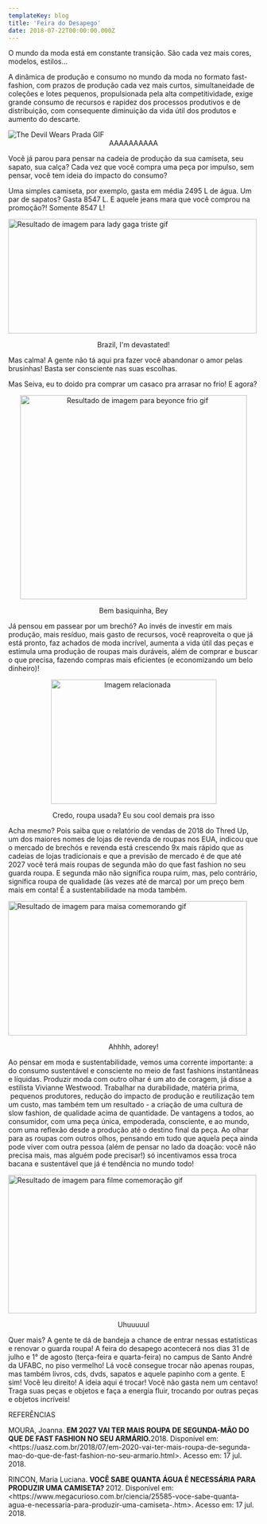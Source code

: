 ```yaml
---
templateKey: blog
title: 'Feira do Desapego'
date: 2018-07-22T00:00:00.000Z
---
```


<p style="text-align: left;"><span style="font-weight: 400;">O mundo da moda está em constante transição. São cada vez mais cores, modelos, estilos… </span></p>
<p style="text-align: left;">A dinâmica de produção e consumo no mundo da moda no formato fast-fashion, com prazos de produção cada vez mais curtos, simultaneidade de coleções e lotes pequenos, propulsionada pela alta competitividade, exige grande consumo de recursos e rapidez dos processos produtivos e de distribuição, com consequente diminuição da vida útil dos produtos e aumento do descarte.</p>
<div class="_3lHuNOPnvckvR4CcUUV0gB">
<div class="_3GqNJoK78iEyK73CecBC8p">
<div class="Z49nRFfT4LBxinbLNRSZl">
<div class="_80IrVELBr5-Ho8piGPYU2">
<div class="_2z5ML4ex6UJmUfY7XtFQ__ _1gx9OsfGmpB0sLJcl6pJ53">
<div class="_2i5vNCJsQy5AsCzf34-UWr">
<div class="_14F1-b2e7pRNk2JiF8fep6 _9LhqAj9O47h_09bUe9mYI ss-ellipsis"></div>
</div>
</div>
<div class="_1M8xq1jPOAHRc0OSZxxS8_">
<div class="KRS9L9BsuEdhF-ACKiX8x" data-sticker="false">
<div>
<div><img class="aligncenter" src="https://media.giphy.com/media/BhkU4CyiSkFGM/giphy.gif" alt="The Devil Wears Prada GIF" /></div>
</div>
</div>
<div class="_3XsaOar44V4FPVTuTLqVU" style="text-align: center;">AAAAAAAAAA</div>
</div>
</div>
</div>
<div class="_3QdblofxPqtzAdaMHVvGnV">
<div class="_1gx9OsfGmpB0sLJcl6pJ53">
<div class="_3A-8ouCNWd_RZU64y4L5PO _1gx9OsfGmpB0sLJcl6pJ53"></div>
</div>
<div class="_14glt1AeSjnOdEg6jPXf4y">
<div class="_2T3VM71zjFUfWcC0wxlqte _1O151v7nTBWMTrAPKz4xBB l5my5hy8R0nH3NlheeeUV">
<div class="_3_Iqv2eF8FuK3joSjURmOO fVNfZkNz7vfETaactwgtY _1CcFQw7H4TrtiyIevX7Wi9 _1Fba10Vcpc4_UBtLy_oMYy" data-animated="false"></div>
</div>
</div>
</div>
</div>
</div>
<p style="text-align: left;"><span style="font-weight: 400;">Você já parou para pensar na cadeia de produção da sua camiseta, seu sapato, sua calça? Cada vez que você compra uma peça por impulso, sem pensar, você tem ideia do impacto do consumo?</span></p>
<p style="text-align: left;"><span style="font-weight: 400;">Uma simples camiseta, por exemplo, gasta em média 2495 L de água. Um par de sapatos? Gasta 8547 L. E aquele jeans mara que você comprou na promoção?! Somente 8547 L!</span></p>
<img class="irc_mi aligncenter" src="http://metropolitanafm.uol.com.br/wp-content/uploads/2015/08/gaga2.gif" alt="Resultado de imagem para lady gaga triste gif" width="500" height="230" />
<p style="text-align: center;">Brazil, I'm devastated!</p>
<p style="text-align: left;"><span style="font-weight: 400;">Mas calma! A gente não tá aqui pra fazer você abandonar o amor pelas brusinhas! Basta ser consciente nas suas escolhas.</span></p>
<p style="text-align: left;"><span style="font-weight: 400;">Mas Seiva, eu to doido pra comprar um casaco pra arrasar no frio! E agora?</span></p>
<p style="text-align: center;"><img class="irc_mi aligncenter" src="https://i1.wp.com/media.giphy.com/media/ao7TMxsKGZRny/giphy.gif?w=1200&amp;ssl=1" alt="Resultado de imagem para beyonce frio gif" width="456" height="410" /></p>
<p style="text-align: center;">Bem basiquinha, Bey</p>
<p style="text-align: left;"><span style="font-weight: 400;">Já pensou em passear por um brechó? Ao invés de investir em mais produção, mais resíduo, mais gasto de recursos, você reaproveita o que já está pronto, faz achados de moda incrível, aumenta a vida útil das peças e estimula uma produção de roupas mais duráveis, além de comprar e buscar o que precisa, fazendo compras mais eficientes (e economizando um belo dinheiro)!</span></p>
<p style="text-align: center;"><img class="irc_mi aligncenter" src="https://i.imgur.com/QJesx5D.gif" alt="Imagem relacionada" width="333" height="250" /></p>
<p style="text-align: center;"><span style="font-weight: 400;">Credo, roupa usada? Eu sou cool demais pra isso</span></p>
<p style="text-align: left;"><span style="font-weight: 400;">Acha mesmo? Pois saiba que o relatório de vendas de 2018 do Thred Up, um dos maiores nomes de lojas de revenda de roupas nos EUA, indicou que o mercado de brechós e revenda está crescendo 9x mais rápido que as cadeias de lojas tradicionais e que a previsão de mercado é de que até 2027 você terá mais roupas de segunda mão do que fast fashion no seu guarda roupa. E segunda mão não significa roupa ruim, mas, pelo contrário, significa roupa de qualidade (às vezes até de marca) por um preço bem mais em conta! É a sustentabilidade na moda também. </span></p>
<p style="text-align: left;"><img class="irc_mi aligncenter" src="http://static1.purebreak.com.br/articles/1/71/43/1/@/269899-maisa-silva-deve-apresentar-novo-program-624x0-1.gif" alt="Resultado de imagem para maisa comemorando gif" width="480" height="270" /></p>
<p style="text-align: center;">Ahhhh, adorey!</p>
<p style="text-align: left;"><span style="font-weight: 400;">Ao pensar em moda e sustentabilidade, vemos uma corrente importante: a do consumo sustentável e consciente no meio de fast fashions instantâneas e líquidas. Produzir moda com outro olhar é um ato de coragem, já disse a estilista Vivianne Westwood. Trabalhar na durabilidade, matéria prima,  pequenos produtores, redução do impacto de produção e reutilização tem um custo, mas também tem um resultado - a criação de uma cultura de slow fashion, de qualidade acima de quantidade. De vantagens a todos, ao consumidor, com uma peça única, empoderada, consciente, e ao mundo, com uma reflexão desde a produção até o destino final da peça. Ao olhar para as roupas com outros olhos, pensando em tudo que aquela peça ainda pode viver com outra pessoa (além de pensar no lado da doação: você não precisa mais, mas alguém pode precisar!) só incentivamos essa troca bacana e sustentável que já é tendência no mundo todo!</span></p>
<img class="irc_mi aligncenter" src="https://media.tumblr.com/tumblr_m4i89tTG1z1rpyyaz.gif" alt="Resultado de imagem para filme comemoração gif" width="499" height="278" />
<p style="text-align: center;">Uhuuuuul</p>
<p style="text-align: left;"><span style="font-weight: 400;">Quer mais? A gente te dá de bandeja a chance de entrar nessas estatísticas e renovar o guarda roupa! A feira do desapego acontecerá nos dias 31 de julho e 1° de agosto (terça-feira e quarta-feira) no campus de Santo André da UFABC, no piso vermelho! Lá você consegue trocar não apenas roupas, mas também livros, cds, dvds, sapatos e aquele papinho com a gente. E sim! Você leu direito! A ideia aqui é trocar! Você não gasta nem um centavo! Traga suas peças e objetos e faça a energia fluir, trocando por outras peças e objetos incríveis!</span></p>
<p style="text-align: left;">REFERÊNCIAS</p>
<p style="text-align: left;">MOURA, Joanna. <strong>EM 2027 VAI TER MAIS ROUPA DE SEGUNDA-MÃO DO QUE DE FAST FASHION NO SEU ARMÁRIO.</strong>2018. Disponível em: &lt;https://uasz.com.br/2018/07/em-2020-vai-ter-mais-roupa-de-segunda-mao-do-que-de-fast-fashion-no-seu-armario.html&gt;. Acesso em: 17 jul. 2018.</p>
<p style="text-align: left;">RINCON, Maria Luciana. <strong>VOCÊ SABE QUANTA ÁGUA É NECESSÁRIA PARA PRODUZIR UMA CAMISETA? </strong>2012. Disponível em: &lt;https://www.megacurioso.com.br/ciencia/25585-voce-sabe-quanta-agua-e-necessaria-para-produzir-uma-camiseta-.htm&gt;. Acesso em: 17 jul. 2018.</p>
